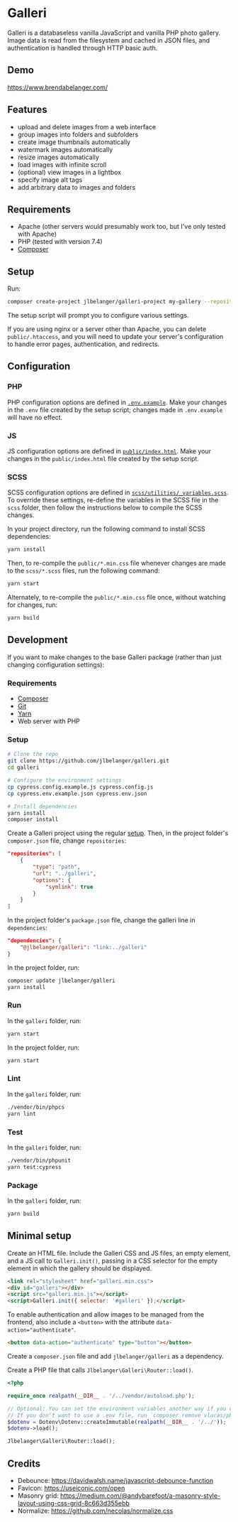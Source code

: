 # Galleri

Galleri is a databaseless vanilla JavaScript and vanilla PHP photo gallery. Image data is read from the filesystem and cached in JSON files, and authentication is handled through HTTP basic auth.

## Demo

https://www.brendabelanger.com/

## Features

- upload and delete images from a web interface
- group images into folders and subfolders
- create image thumbnails automatically
- watermark images automatically
- resize images automatically
- load images with infinite scroll
- (optional) view images in a lightbox
- specify image alt tags
- add arbitrary data to images and folders

## Requirements

- Apache (other servers would presumably work too, but I've only tested with Apache)
- PHP (tested with version 7.4)
- [Composer](https://getcomposer.org/)

## Setup

Run:

``` bash
composer create-project jlbelanger/galleri-project my-gallery --repository '{"type":"vcs","url":"git@github.com:jlbelanger/galleri-project.git"}' --stability dev
```

The setup script will prompt you to configure various settings.

If you are using nginx or a server other than Apache, you can delete `public/.htaccess`, and you will need to update your server's configuration to handle error pages, authentication, and redirects.

## Configuration

### PHP

PHP configuration options are defined in [`.env.example`](https://github.com/jlbelanger/galleri-project/blob/main/.env.example). Make your changes in the `.env` file created by the setup script; changes made in `.env.example` will have no effect.

### JS

JS configuration options are defined in [`public/index.html`](https://github.com/jlbelanger/galleri-project/blob/main/public/index.html). Make your changes in the `public/index.html` file created by the setup script.

### SCSS

SCSS configuration options are defined in [`scss/utilities/_variables.scss`](https://github.com/jlbelanger/galleri/blob/main/scss/utilities/_variables.scss). To override these settings, re-define the variables in the SCSS file in the `scss` folder, then follow the instructions below to compile the SCSS changes.

In your project directory, run the following command to install SCSS dependencies:

``` bash
yarn install
```

Then, to re-compile the `public/*.min.css` file whenever changes are made to the `scss/*.scss` files, run the following command:

``` bash
yarn start
```

Alternately, to re-compile the `public/*.min.css` file once, without watching for changes, run:

``` bash
yarn build
```

## Development

If you want to make changes to the base Galleri package (rather than just changing configuration settings):

### Requirements

- [Composer](https://getcomposer.org/)
- [Git](https://git-scm.com/)
- [Yarn](https://classic.yarnpkg.com/en/docs/install)
- Web server with PHP

### Setup

``` bash
# Clone the repo
git clone https://github.com/jlbelanger/galleri.git
cd galleri

# Configure the environment settings
cp cypress.config.example.js cypress.config.js
cp cypress.env.example.json cypress.env.json

# Install dependencies
yarn install
composer install
```

Create a Galleri project using the regular [setup](#setup). Then, in the project folder's `composer.json` file, change `repositories`:

``` json
"repositories": [
	{
		"type": "path",
		"url": "../galleri",
		"options": {
			"symlink": true
		}
	}
]
```

In the project folder's `package.json` file, change the galleri line in `dependencies`:

``` json
"dependencies": {
	"@jlbelanger/galleri": "link:../galleri"
}
```

In the project folder, run:

``` bash
composer update jlbelanger/galleri
yarn install
```

### Run

In the `galleri` folder, run:

``` bash
yarn start
```

In the project folder, run:

``` bash
yarn start
```

### Lint

In the `galleri` folder, run:

``` bash
./vendor/bin/phpcs
yarn lint
```

### Test

In the `galleri` folder, run:

``` bash
./vendor/bin/phpunit
yarn test:cypress
```

### Package

In the `galleri` folder, run:

``` bash
yarn build
```

## Minimal setup

Create an HTML file. Include the Galleri CSS and JS files, an empty element, and a JS call to `Galleri.init()`, passing in a CSS selector for the empty element in which the gallery should be displayed.

``` html
<link rel="stylesheet" href="galleri.min.css">
<div id="galleri"></div>
<script src="galleri.min.js"></script>
<script>Galleri.init({ selector: '#galleri' });</script>
```

To enable authentication and allow images to be managed from the frontend, also include a `<button>` with the attribute `data-action="authenticate"`.

``` html
<button data-action="authenticate" type="button"></button>
```

Create a `composer.json` file and add `jlbelanger/galleri` as a dependency.

Create a PHP file that calls `Jlbelanger\Galleri\Router::load()`.

``` php
<?php

require_once realpath(__DIR__ . '/../vendor/autoload.php');

// Optional: You can set the environment variables another way if you choose.
// If you don't want to use a .env file, run `composer remove vlucas/phpdotenv` and remove the two lines below.
$dotenv = Dotenv\Dotenv::createImmutable(realpath(__DIR__ . '/../'));
$dotenv->load();

Jlbelanger\Galleri\Router::load();
```

## Credits

- Debounce: https://davidwalsh.name/javascript-debounce-function
- Favicon: https://useiconic.com/open
- Masonry grid: https://medium.com/@andybarefoot/a-masonry-style-layout-using-css-grid-8c663d355ebb
- Normalize: https://github.com/necolas/normalize.css
